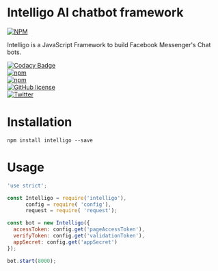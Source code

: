 # Intelligo AI chatbot framework

[![NPM](https://nodei.co/npm/intelligo.png?downloads=true&downloadRank=true&stars=true)](https://nodei.co/npm/intelligo/)

Intelligo is a JavaScript Framework to build Facebook Messenger's Chat bots.

[![Codacy Badge](https://api.codacy.com/project/badge/Grade/c7f41b9927fe4d2a9b18e564e23294cc)](https://www.codacy.com/app/tortuvshin/intelligo?utm_source=github.com&utm_medium=referral&utm_content=techstar-inc/intelligo&utm_campaign=badger)  
[![npm](https://img.shields.io/npm/v/intelligo.svg?style=plastic)](https://www.npmjs.com/package/intelligo)  
[![npm](https://img.shields.io/npm/dt/intelligo.svg?style=plastic)](https://www.npmjs.com/package/intelligo)  
[![GitHub license](https://img.shields.io/github/license/techstar-inc/intelligo.svg)](https://github.com/techstar-inc/intelligo/blob/master/LICENSE)  
[![Twitter](https://img.shields.io/twitter/url/https/github.com/techstar-inc/intelligo.svg?style=social)](https://twitter.com/intent/tweet?text=Wow:&url=https%3A%2F%2Fgithub.com%2Ftechstar-inc%2Fintelligo)

# Installation

```
npm install intelligo --save
```

# Usage

```js
'use strict';

const Intelligo = require('intelligo'),
      config = require( 'config'),
      request = require( 'request');

const bot = new Intelligo({
  accessToken: config.get('pageAccessToken'),
  verifyToken: config.get('validationToken'),
  appSecret: config.get('appSecret')
});

bot.start(8000);
```



